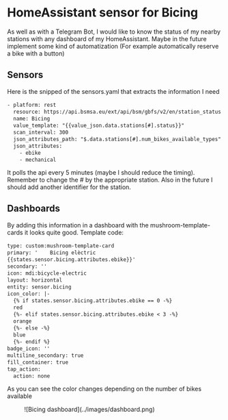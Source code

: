 # HomeAssistant sensor for Bicing

As well as with a Telegram Bot, I would like to know the status of my nearby stations with any dashboard of my HomeAssistant.
Maybe in the future implement some kind of automatization (For example automatically reserve a bike with a button)

## Sensors
Here is the snipped of the sensors.yaml that extracts the information I need

```
- platform: rest
  resource: https://api.bsmsa.eu/ext/api/bsm/gbfs/v2/en/station_status
  name: Bicing
  value_template: "{{value_json.data.stations[#].status}}"
  scan_interval: 300
  json_attributes_path: "$.data.stations[#].num_bikes_available_types"
  json_attributes:
    - ebike
    - mechanical
```

It polls the api every 5 minutes (maybe I should reduce the timing). Remember to change the # by the appropriate station. 
Also in the future I should add another identifier for the station.

## Dashboards
By adding this information in a dashboard with the mushroom-template-cards it looks quite good. Template code:

```
type: custom:mushroom-template-card
primary: '    Bicing elèctric {{states.sensor.bicing.attributes.ebike}}'
secondary: ''
icon: mdi:bicycle-electric
layout: horizontal
entity: sensor.bicing
icon_color: |-
  {% if states.sensor.bicing.attributes.ebike == 0 -%}
  red
  {%- elif states.sensor.bicing.attributes.ebike < 3 -%}
  orange
  {%- else -%}
  blue
  {%- endif %}
badge_icon: ''
multiline_secondary: true
fill_container: true
tap_action:
  action: none
```

As you can see the color changes depending on the number of bikes available

<figure markdown>
  ![Bicing dashboard](../images/dashboard.png)
  <figcaption></figcaption>
</figure>

